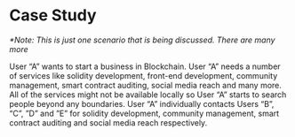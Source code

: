 # Case Study
_*Note: This is just one scenario that is being discussed. There are many more_

User “A” wants to start a business in Blockchain. User “A” needs a number of services like solidity development, front-end development, community management, smart contract auditing, social media reach and many more. All of the services might not be available locally so User “A” starts to search people beyond any boundaries. User “A” individually contacts Users “B”, “C”, ”D” and ”E” for solidity development, community management, smart contract auditing and social media reach respectively. 

